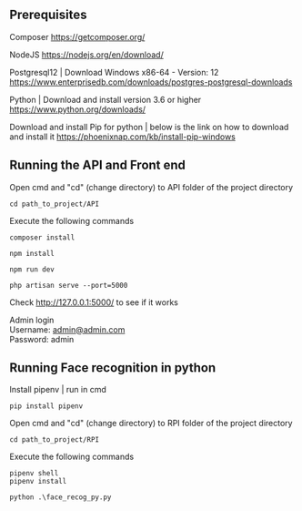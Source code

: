 ## Prerequisites

Composer
https://getcomposer.org/

NodeJS
https://nodejs.org/en/download/

Postgresql12 | Download Windows x86-64 - Version: 12
https://www.enterprisedb.com/downloads/postgres-postgresql-downloads

Python | Download and install version 3.6 or higher
https://www.python.org/downloads/

Download and install Pip for python | below is the link on how to download and install it
https://phoenixnap.com/kb/install-pip-windows

## Running the API and Front end

Open cmd and "cd" (change directory) to API folder of the project directory
```
cd path_to_project/API
```
Execute the following commands
```
composer install

npm install

npm run dev

php artisan serve --port=5000
```
Check http://127.0.0.1:5000/ to see if it works

Admin login  
Username: admin@admin.com  
Password: admin  

## Running Face recognition in python
Install pipenv | run in cmd
```
pip install pipenv
```  
  
  
Open cmd and "cd" (change directory) to RPI folder of the project directory
```
cd path_to_project/RPI
```

Execute the following commands
```
pipenv shell
pipenv install

python .\face_recog_py.py
```



